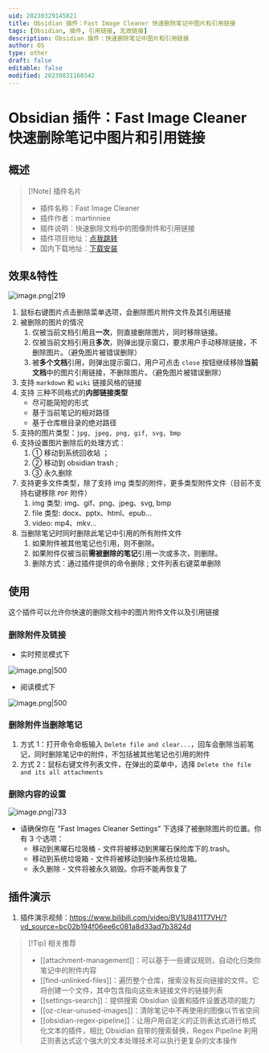 ```yaml
---
uid: 20230329145821
title: Obsidian 插件：Fast Image Cleaner 快速删除笔记中图片和引用链接
tags: [Obsidian, 插件, 引用链接, 无效链接]
description: Obsidian 插件：快速删除笔记中图片和引用链接
author: OS
type: other
draft: false
editable: false
modified: 20230831160342
---
```


# Obsidian 插件：Fast Image Cleaner 快速删除笔记中图片和引用链接

## 概述

> [!Note] 插件名片
> - 插件名称：Fast Image Cleaner
> - 插件作者：martinniee
> - 插件说明：快速删除文档中的图像附件和引用链接
> - 插件项目地址：[点我跳转](https://github.com/martinniee/Obsidian-fast-image-cleaner)
> - 国内下载地址：[下载安装](https://pkmer.cn/products/plugin/pluginMarket/?nl-fast-image-cleaner)

## 效果&特性

![image.png|219](https://cdn.pkmer.cn/images/20230516113325.png!pkmer)

1. 鼠标右键图片点击删除菜单选项，会删除图片附件文件及其引用链接
2. 被删除的图片的情况
    1. 仅被当前文档引用且**一次**，则直接删除图片，同时移除链接。
    2. 仅被当前文档引用且**多次**，则弹出提示窗口，要求用户手动移除链接，不删除图片。（避免图片被错误删除）
    3. 被**多个文档**引用，则弹出提示窗口，用户可点击 `close` 按钮继续移除**当前文档**中的图片引用链接，不删除图片。（避免图片被错误删除）
3. 支持 `markdown` 和 `wiki` 链接风格的链接
4. 支持 三种不同格式的**内部链接类型**
    - 尽可能简短的形式
    - 基于当前笔记的相对路径
    - 基于仓库根目录的绝对路径
5. 支持的图片类型：`jpg, jpeg, png, gif, svg, bmp`
6. 支持设置图片删除后的处理方式：
	1. ① 移动到系统回收站 ；
	2. ② 移动到 obsidian trash ;
	3. ③ 永久删除
7. 支持更多文件类型，除了支持 img 类型的附件，更多类型附件文件（目前不支持右键移除 `PDF` 附件）
    1. img 类型: img、gif、png、jpeg、svg, bmp
    2. file 类型: docx、pptx、html、epub...
    3. video: mp4、mkv...
8. 当删除笔记时同时删除此笔记中引用的所有附件文件
    1. 如果附件被其他笔记也引用，则不删除。
    2. 如果附件仅被当前**需被删除的笔记**引用一次或多次，则删除。
    3. 删除方式：通过插件提供的命令删除 ; 文件列表右键菜单删除

## 使用

这个插件可以允许你快速的删除文档中的图片附件文件以及引用链接

### 删除附件及链接

- 实时预览模式下

![image.png|500](https://cdn.pkmer.cn/images/20230516113325.png!pkmer)

- 阅读模式下

![image.png|500](https://cdn.pkmer.cn/images/20230516113431.png!pkmer)

### 删除附件当删除笔记

1. 方式 1：打开命令命板输入 `Delete file and clear...`，回车会删除当前笔记，同时删除笔记中的附件，不包括被其他笔记也引用的附件
2. 方式 2：鼠标右键文件列表文件，在弹出的菜单中，选择 `Delete the file and its all attachments`

### 删除内容的设置

![image.png|733](https://cdn.pkmer.cn/images/20230516113027.png!pkmer)

- 请确保你在 "Fast Images Cleaner Settings" 下选择了被删除图片的位置。你有 3 个选项：
	- 移动到黑曜石垃圾桶 - 文件将被移动到黑曜石保险库下的.trash。
	- 移动到系统垃圾箱 - 文件将被移动到操作系统垃圾箱。
	- 永久删除 - 文件将被永久销毁。你将不能再恢复了

## 插件演示

1. 插件演示视频：<https://www.bilibili.com/video/BV1U8411T7VH/?vd_source=bc02b194f06ee6c081a8d33ad7b3824d>

> [!Tip] 相关推荐
> - [[attachment-management]]：可以基于一些建议规则，自动化归类你笔记中的附件内容
> - [[find-unlinked-files]]：遍历整个仓库，搜索没有反向链接的文件。它将创建一个文件，其中包含指向这些未链接文件的链接列表
> - [[settings-search]]：提供搜索 Obsidian 设置和插件设置选项的能力
> - [[oz-clear-unused-images]]：清除笔记中不再使用的图像以节省空间
> - [[obsidian-regex-pipeline]]：让用户用自定义的正则表达式进行格式化文本的插件，相比 Obsidian 自带的搜索替换，Regex Pipeline 利用正则表达式这个强大的文本处理技术可以执行更复杂的文本操作